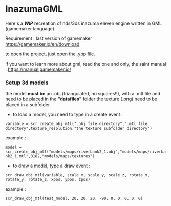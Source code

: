 # InazumaGML

Here's a ***WIP*** recreation of nds/3ds inazuma eleven engine written in GML (gamemaker language)

Requirement : last version of gamemaker 
https://gamemaker.io/en/download

to open the project, just open the .ypp file.

if you want to learn more about gml, read the one and only, the saint manual : https://manual.gamemaker.io/

### Setup 3d models

the model **must be** an .obj (triangulated, no squares!!), with a .mtl file and need to be placed in the **"datafiles"** folder
the texture (.png) need to be placed in a subfolder 

- to load a model, you need to type in a create event :

``variable = scr_create_obj_mtl(".obj file directory",".mtl file directory",texture_resolution,"the texture subfolder directory")``

example :

``model = scr_create_obj_mtl("models/maps/riverbank2_1.obj","models/maps/riverbank2_1.mtl",8182,"models/maps/textures")``

- to draw a model, type a draw event :

``scr_draw_obj_mtl(variable, scale_x, scale_y, scale_z, rotate_x, rotate_y, rotate_z, xpos, ypos, zpos)``

example :

``scr_draw_obj_mtl(test_model, 20, 20, 20, -90, 0, 0, 0, 0, 0)``
